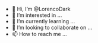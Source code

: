 - 👋 Hi, I’m @LorencoDark
- 👀 I’m interested in ...
- 🌱 I’m currently learning ...
- 💞️ I’m looking to collaborate on ...
- 📫 How to reach me ...

<!---
LorencoDark/LorencoDark is a ✨ special ✨ repository because its `README.md` (this file) appears on your GitHub profile.
You can click the Preview link to take a look at your changes.
--->
